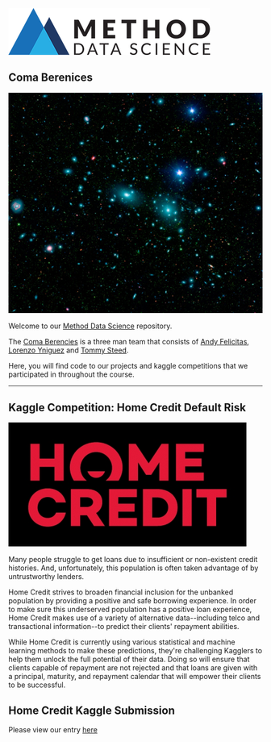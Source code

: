 ![Method-Logo](img/method_logo_small.png)

## Coma Berenices

![Coma-Cluster](img/coma_cluster.jpg)

Welcome to our [Method Data Science](http://www.methoddatascience.com/) repository. 

The [Coma Berencies](https://ttpinsights.com/) is a three man team that consists of [Andy Felicitas](https://github.com/ABFdata), [Lorenzo Yniguez](https://github.com/lyniguez) and [Tommy Steed](https://github.com/tommysteed).

Here, you will find code to our projects and kaggle competitions that we participated in throughout the course.

<hr>

## Kaggle Competition: Home Credit Default Risk

![Home_Credit](img/home_credit.png)

Many people struggle to get loans due to insufficient or non-existent credit histories. And, unfortunately, this population is often taken advantage of by untrustworthy lenders.

Home Credit strives to broaden financial inclusion for the unbanked population by providing a positive and safe borrowing experience. In order to make sure this underserved population has a positive loan experience, Home Credit makes use of a variety of alternative data--including telco and transactional information--to predict their clients' repayment abilities.

While Home Credit is currently using various statistical and machine learning methods to make these predictions, they're challenging Kagglers to help them unlock the full potential of their data. Doing so will ensure that clients capable of repayment are not rejected and that loans are given with a principal, maturity, and repayment calendar that will empower their clients to be successful.

## Home Credit Kaggle Submission

Please view our entry [here](https://www.kaggle.com/tommysteed/first-model-simple-logistic-regression)

